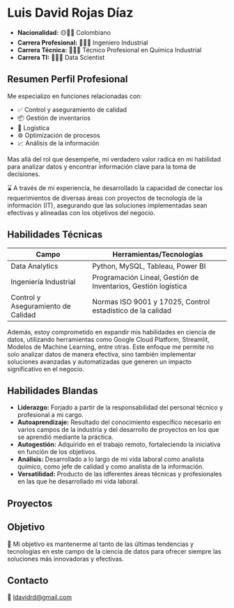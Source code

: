# Luis David Rojas Díaz

- **Nacionalidad:**            🟡🔵🔴 Colombiano
- **Carrera Profesional:**     👨🏽‍🏭 Ingeniero Industrial
- **Carrera Técnica:**         👨🏽‍🔬 Técnico Profesional en Química Industrial
- **Carrera TI:**              👩🏽‍💻 Data Scientist

## Resumen Perfil Profesional

Me especializo en funciones relacionadas con:

- ✅️ Control y aseguramiento de calidad
- 📦 Gestión de inventarios
- 🚚 Logística
- ⚙️ Optimización de procesos
- 📈 Análisis de la información

Mas allá del rol que desempeñe, mi verdadero valor radica en mi habilidad para analizar datos y encontrar información clave para la toma de decisiones.

⌛ A través de mi experiencia, he desarrollado la capacidad de conectar los requerimientos de diversas áreas con proyectos de tecnología de la información (IT), asegurando que las soluciones implementadas sean efectivas y alineadas con los objetivos del negocio.

## Habilidades Técnicas

| Campo                          | Herramientas/Tecnologías               |
|--------------------------------------------------|----------------------------------------|
| Data Analytics                                   | Python, MySQL, Tableau, Power BI      |
| Ingeniería Industrial               | Programación Lineal, Gestión de Inventarios, Gestión logística|
| Control y Aseguramiento de Calidad        | Normas ISO 9001 y 17025, Control estadístico de la calidad|

Además, estoy comprometido en expandir mis habilidades en ciencia de datos, utilizando herramientas como Google Cloud Platform, Streamlit, Modelos de Machine Learning, entre otras. Este enfoque me permite no solo analizar datos de manera efectiva, sino también implementar soluciones avanzadas y automatizadas que generen un impacto significativo en el negocio.

## Habilidades Blandas

- **Liderazgo:** Forjado a partir de la responsabilidad del personal técnico y profesional a mi cargo.
- **Autoaprendizaje:** Resultado del conocimiento específico necesario en varios campos de la industria y del desarrollo de proyectos en los que se aprendió mediante la práctica.
- **Autogestión:** Adquirido en el trabajo remoto, fortaleciendo la iniciativa en función de los objetivos.
- **Análisis:** Desarrollado a lo largo de mi vida laboral como analista químico, como jefe de calidad y como analista de la información.
- **Versatilidad:** Producto de las idferentes áreas técnicas y profesionales en las que he desarrollado mi vida laboral.

## Proyectos



## Objetivo

🎯 Mi objetivo es mantenerme al tanto de las últimas tendencias y tecnologías en este campo de la ciencia de datos para ofrecer siempre las soluciones más innovadoras y efectivas.

## Contacto

📧 ldavidrd@gmail.com

